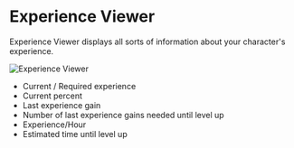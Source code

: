 # Experience Viewer

Experience Viewer displays all sorts of information about your character's experience.

![Experience Viewer](http://i.imgur.com/pddYxcZ.png)

* Current / Required experience
* Current percent
* Last experience gain
* Number of last experience gains needed until level up
* Experience/Hour
* Estimated time until level up

